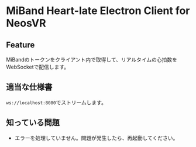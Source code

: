 # MiBand Heart-late Electron Client for NeosVR
## Feature
MiBandのトークンをクライアント内で取得して、リアルタイムの心拍数をWebSocketで配信します。

## 適当な仕様書
`ws://localhost:8080`でストリームします。

## 知っている問題
- エラーを処理していません。問題が発生したら、再起動してください。
